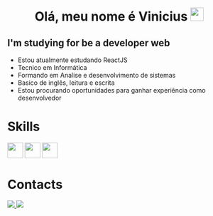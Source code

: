 <h1 align="center"> Olá, meu nome é Vinicius <img src="https://raw.githubusercontent.com/kaueMarques/kaueMarques/master/hi.gif" width="30px"></h1>

## I'm studying for be a developer web
<ul>
    <li>Estou atualmente estudando ReactJS</li>
    <li>Tecnico em Informática</li>
    <li>Formando em Analise e desenvolvimento de sistemas</li>
    <li>Basico de inglês, leitura e escrita</li>
    <li>Estou procurando oportunidades para ganhar experiência como desenvolvedor</li>
</ul>

# Skills
<div>
<img src="https://img.icons8.com/color/50/000000/html-5--v1.png" width="35px"/>
<img src="https://img.icons8.com/color/48/000000/css3.png" width="35px"/>
<img src="https://img.icons8.com/color/48/000000/javascript--v1.png" width="35px"/>
</div>

# Contacts
<p>
<a href="https://www.linkedin.com/in/vinicius-aguiar-silva-22a803221/">
    <img src="https://img.icons8.com/fluency/48/000000/linkedin.png"/>
</a>
<a href="https://www.instagram.com/vinicius1kk/?hl=pt-br">
    <img src="https://img.icons8.com/fluency/48/000000/instagram-new.png"/>
</a>
</p>
 

